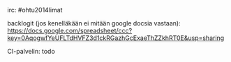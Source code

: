 irc: #ohtu2014limat

backlogit (jos kenelläkään ei mitään google docsia vastaan):
https://docs.google.com/spreadsheet/ccc?key=0AqogwfYeUFLTdHVFZ3d1ckRGazhGcExaeThZZkhRT0E&usp=sharing

CI-palvelin: todo
